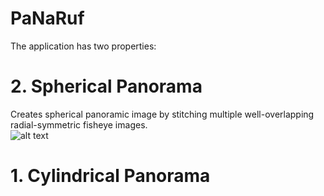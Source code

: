 # PaNaRuf
The application has two properties:


# 2. Spherical Panorama
  Creates spherical panoramic image by stitching multiple well-overlapping radial-symmetric fisheye images. \
  ![alt text](https://github.com/rufettte/PaNaRuf/tree/master/PaNaRuf/PaNaRuf/inputs/spherical/input1/0001.png?raw=true)

# 1. Cylindrical Panorama
     
